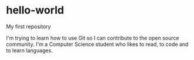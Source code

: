 # hello-world
My first repository

I'm trying to learn how to use Git so I can contribute to the open source community. I'm a Computer Science student who likes to read, to code and to learn languages.

